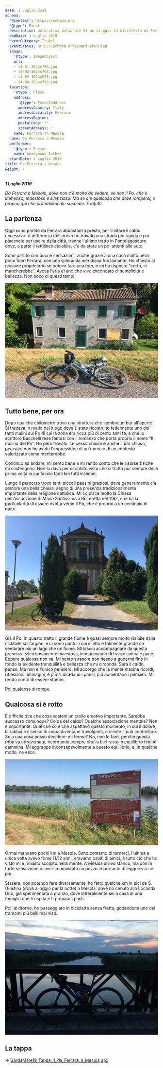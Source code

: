 ```yaml
---
data: 1 Luglio 2019
schema:
  '@context': https://schema.org
  '@type': Event
  description: Un'analisi personale di un viaggio in bicicletta da Ferrara a Mesola.
  endDate: 1 Luglio 2019
  eventCategory: Travel
  eventStatus: http://schema.org/EventScheduled
  image:
    '@type': ImageObject
    url:
    - t4-01-1024x768.jpg
    - t4-02-1024x768.jpg
    - t4-03-1024x576.jpg
    - t4-04-1024x768.jpg
  location:
    '@type': Place
    address:
      '@type': PostalAddress
      addressCountry: Italy
      addressLocality: Ferrara
      addressRegion: ''
      postalCode: ''
      streetAddress: ''
    name: Ferrara to Mesola
  name: Da Ferrara a Mesola
  performer:
    '@type': Person
    name: Anonymous Author
  startDate: 1 Luglio 2019
title: Da Ferrara a Mesola
weight: 4
---
```


***1 Luglio 2019***

 _Da Ferrara a Mesola, dove non c'è molto da vedere, se non il Po, che è immenso, maestoso e silenzioso. Ma se c'è qualcosa che deve rompersi, è proprio qui che probabilmente succede. E infatti._

## La partenza
Oggi sono partito da Ferrara abbastanza presto, per limitare il caldo eccessivo. A differenza dell'arrivo ho trovato una strada più rapida e piu piacevole per uscire dalla città, tranne l'ultimo tratto in Pontelagoscuro dove, a parte il rettilineo ciclabile, c'è da stare un po' attenti alle auto.

Sono partito con buone sensazioni, anche grazie a una casa molto bella poco fuori Ferrara, con una splendida meridiana funzionante. Ho chiesto al giovane proprietario se potevo fare una foto, e mi ha risposto "certo, ci mancherebbe". Aveva l'aria di uno che vive circondato di semplicità e bellezza. Non poco di questi tempi.

![alt](t4-01-1024x768.jpg)
## Tutto bene, per ora
Dopo qualche chilometro trovo una struttura che sembra un bar all'aperto. Si trattava in realtà del luogo dove è stato ricostruito fedelmente uno dei tanti mulini sul Po di cui la zona era ricca più di cento anni fa, e che lo scrittore Bacchelli rese famosi con il romanzo che porta proprio il nome "Il mulino del Po". Ho però trovato l'accesso chiuso e anche il bar chiuso, peccato, non ho avuto l'impressione di un'opera e di un contesto valorizzato come meriterebbe.

Continuo ad andare, mi sento bene e mi rendo conto che le risorse fisiche mi sostengono. Non lo davo per scontato visto che si tratta pur sempre della prima volta in cui faccio tanti km tutti insieme.

Lungo il percorso trovo tanti piccoli paesini graziosi, dove generalmente c'è sempre una bella chiesa, segno di una presenza tradizionalmente importante della religione cattolica. Mi colpisce molto la Chiesa dell'Assunzione di Maria Santissima a Ro, eretta nel 1192, che ha la particolarità di essere rivolta verso il Po, che è proprio a un centinaio di metri.

![alt](t4-02-1024x768.jpg)

Già il Po. In questo tratto il grande fiume è quasi sempre molto visibile dalla ciclabile sull'argine, e ci sono punti in cui il letto è talmente grande da sembrare più un lago che un fiume. Mi lascio accompagnare da questa presenza silenziosamente maestosa, immaginando di trarne calma e pace. Eppure qualcosa non va. Mi sento strano e non riesco a godermi fino in fondo la evidente tranquillità e bellezza che mi circonda. Sarà il caldo, penso. Ma non è l'unico pensiero. Mi accorgo che la mente macina ricordi, riflessioni, immagini, e più si diradano i paesi, più aumentano i pensieri. Mi rendo conto di essere stanco.

Poi qualcosa si rompe.
## Qualcosa si è rotto
È difficile dire che cosa scateni un crollo emotivo importante. Sarebbe successo comunque? Colpa del caldo? Qualche associazione mentale? Non è importante. Quel che so è che aspettavo questo momento, in cui il dolore, la rabbia e il senso di colpa diventano travolgenti, e niente li può controllare. Solo una cosa posso decidere: mi fermo? No, non lo farò, perché questa roba va attraversata, ricordando sempre che la bici resta in equilibrio finché cammina. Mi aggrappo inconsapevolmente a questo equilibrio, e, in qualche modo, ne esco.

![alt](t4-03-1024x576.jpg)

Ormai mancano pochi km a Mesola. Sono contento di tornarci, l'ultima e unica volta avevo forse 11/12 anni, eravamo ospiti di amici, è tutto ciò che ho visto mi è rimasto scolpito nella mente. A Mesola arrivo stanco, ma con la forte sensazione di aver conquistato un pezzo importante di leggerezza in più.

Stasera, non potendo fare diversamente, ho fatto qualche km in bici da S. Giustina (dove alloggio per la notte) a Mesola, dove ho cenato alla Locanda Duo, già sperimentata a pranzo, dove letteralmente sei a casa di una famiglia che ti ospita e ti prepara i pasti.

Poi, al ritorno, ho passeggiato in bicicletta senza fretta, godendomi uno dei tramonti più belli mai visti.

![alt](t4-04-1024x768.jpg)

## La tappa

→ [GardaMare19_Tappa_4_da_Ferrara_a_Mesola.gpx](../GardaMare19_Tappa_4_da_Ferrara_a_Mesola.gpx)